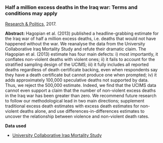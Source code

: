 ### Half a million excess deaths in the Iraq war: Terms and conditions may apply
[Research & Politics](http://journals.sagepub.com/doi/full/10.1177/2053168017732642), 2017.

**Abstract:**
Hagopian et al. (2013) published a headline-grabbing estimate for the Iraq war of half a million excess deaths, i.e. deaths that would not have happened without the war. We reanalyse the data from the University Collaborative Iraq Mortality Study and refute their dramatic claim. The Hagopian et al. (2013) estimate has four main defects: i) most importantly, it conflates non-violent deaths with violent ones; ii) it fails to account for the stratified sampling design of the UCIMS; iii) it fully includes all reported deaths regardless of death certificate backing, even when respondents say they have a death certificate but cannot produce one when prompted; iv) it adds approximately 100,000 speculative deaths not supported by data. Thus, we reject the 500,000 estimate. Indeed, we find that the UCIMS data cannot even support a claim that the number of non-violent excess deaths in the Iraq war has been greater than zero. We recommend future research to follow our methodological lead in two main directions; supplement traditional excess death estimates with excess death estimates for non-violent deaths alone, and use differences-in-differences estimates to uncover the relationship between violence and non-violent death rates.

**Data used**
* [University Collaborative Iraq Mortality Study](http://journals.plos.org/plosmedicine/article?id=10.1371/journal.pmed.1001533)
